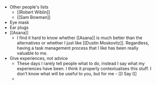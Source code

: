 - Other people's lists
	- [[Robert Wiblin]]
	- [[Sam Bowman]]
- Eye mask
- Ear plugs
- [[Asana]]
	- I find it hard to know whether [[Asana]] is much better than the alternatives or whether I just like [[Dustin Moskovitz]]. Regardless, having a task management process that I like has been really valuable to me.
- Give experiences, not advice
	- These days I rarely tell people what to do, instead I say what my experiences have been. I think it properly contextualises this stuff. I don't know what will be useful to you, but for me - [[I Say I]]
	-